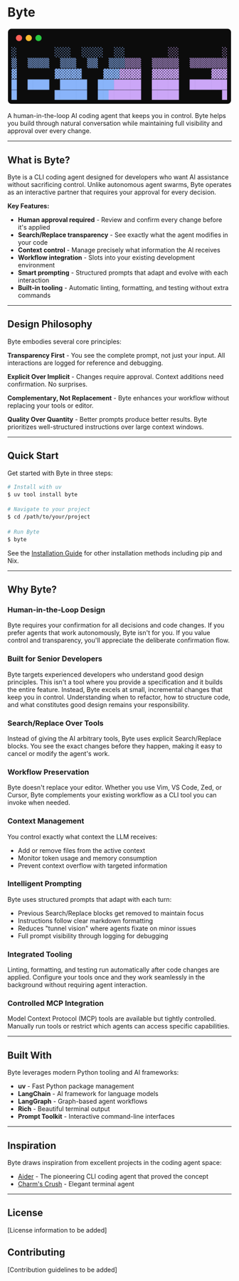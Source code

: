 # Byte

<p align="center"><img alt="Byte Logo" src="docs/images/logo.svg" /></p>

A human-in-the-loop AI coding agent that keeps you in control. Byte helps you build through natural conversation while maintaining full visibility and approval over every change.

---

## What is Byte?

Byte is a CLI coding agent designed for developers who want AI assistance without sacrificing control. Unlike autonomous agent swarms, Byte operates as an interactive partner that requires your approval for every decision.

**Key Features:**

- **Human approval required** - Review and confirm every change before it's applied
- **Search/Replace transparency** - See exactly what the agent modifies in your code
- **Context control** - Manage precisely what information the AI receives
- **Workflow integration** - Slots into your existing development environment
- **Smart prompting** - Structured prompts that adapt and evolve with each interaction
- **Built-in tooling** - Automatic linting, formatting, and testing without extra commands

---

## Design Philosophy

Byte embodies several core principles:

**Transparency First** - You see the complete prompt, not just your input. All interactions are logged for reference and debugging.

**Explicit Over Implicit** - Changes require approval. Context additions need confirmation. No surprises.

**Complementary, Not Replacement** - Byte enhances your workflow without replacing your tools or editor.

**Quality Over Quantity** - Better prompts produce better results. Byte prioritizes well-structured instructions over large context windows.

---

## Quick Start

Get started with Byte in three steps:

```bash
# Install with uv
$ uv tool install byte

# Navigate to your project
$ cd /path/to/your/project

# Run Byte
$ byte
```

See the [Installation Guide](getting-started/installation.md) for other installation methods including pip and Nix.

---

## Why Byte?

### Human-in-the-Loop Design

Byte requires your confirmation for all decisions and code changes. If you prefer agents that work autonomously, Byte isn't for you. If you value control and transparency, you'll appreciate the deliberate confirmation flow.

### Built for Senior Developers

Byte targets experienced developers who understand good design principles. This isn't a tool where you provide a specification and it builds the entire feature. Instead, Byte excels at small, incremental changes that keep you in control. Understanding when to refactor, how to structure code, and what constitutes good design remains your responsibility.

### Search/Replace Over Tools

Instead of giving the AI arbitrary tools, Byte uses explicit Search/Replace blocks. You see the exact changes before they happen, making it easy to cancel or modify the agent's work.

### Workflow Preservation

Byte doesn't replace your editor. Whether you use Vim, VS Code, Zed, or Cursor, Byte complements your existing workflow as a CLI tool you can invoke when needed.

### Context Management

You control exactly what context the LLM receives:

- Add or remove files from the active context
- Monitor token usage and memory consumption
- Prevent context overflow with targeted information

### Intelligent Prompting

Byte uses structured prompts that adapt with each turn:

- Previous Search/Replace blocks get removed to maintain focus
- Instructions follow clear markdown formatting
- Reduces "tunnel vision" where agents fixate on minor issues
- Full prompt visibility through logging for debugging

### Integrated Tooling

Linting, formatting, and testing run automatically after code changes are applied. Configure your tools once and they work seamlessly in the background without requiring agent interaction.

### Controlled MCP Integration

Model Context Protocol (MCP) tools are available but tightly controlled. Manually run tools or restrict which agents can access specific capabilities.

---

## Built With

Byte leverages modern Python tooling and AI frameworks:

- **uv** - Fast Python package management
- **LangChain** - AI framework for language models
- **LangGraph** - Graph-based agent workflows
- **Rich** - Beautiful terminal output
- **Prompt Toolkit** - Interactive command-line interfaces

---

## Inspiration

Byte draws inspiration from excellent projects in the coding agent space:

- [Aider](http://aider.chat/) - The pioneering CLI coding agent that proved the concept
- [Charm's Crush](https://github.com/charmbracelet/crush) - Elegant terminal agent

---

## License

[License information to be added]

## Contributing

[Contribution guidelines to be added]
